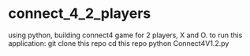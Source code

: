 # connect_4_2_players
using python, building connect4 game for 2 players, X and O.
to run this application:
git clone this repo
cd this repo
python Connect4V1.2.py
